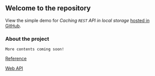 ## Welcome to the repository

View the simple demo for *Caching `REST` API in local storage* [hosted in GitHub](https://sahelibasu23.github.io/demo-trying-cache-js/).

### About the project

```
More contents coming soon!
```
[Reference](https://github.com/sahelibasu23/demo-trying-cache-js/blob/main/notes/YTA.md)

[Web API](https://developer.mozilla.org/en-US/docs/Learn/JavaScript/Client-side_web_APIs/Introduction)
